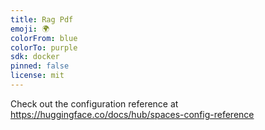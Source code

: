 ```yaml
---
title: Rag Pdf
emoji: 🌍
colorFrom: blue
colorTo: purple
sdk: docker
pinned: false
license: mit
---
```


Check out the configuration reference at https://huggingface.co/docs/hub/spaces-config-reference
